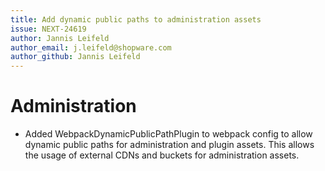 ```yaml
---
title: Add dynamic public paths to administration assets
issue: NEXT-24619
author: Jannis Leifeld
author_email: j.leifeld@shopware.com
author_github: Jannis Leifeld
---
```

# Administration
* Added WebpackDynamicPublicPathPlugin to webpack config to allow dynamic public paths for administration and plugin assets. This allows the usage of external CDNs and buckets for administration assets.
